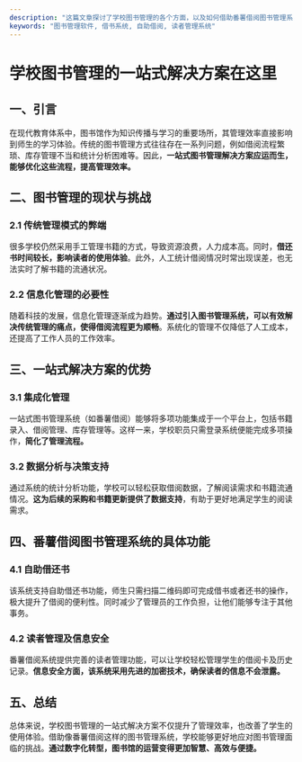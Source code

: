```yaml
---
description: "这篇文章探讨了学校图书管理的各个方面，以及如何借助番薯借阅图书管理系统实现高效管理。"
keywords: "图书管理软件, 借书系统, 自助借阅, 读者管理系统"
---
```

# 学校图书管理的一站式解决方案在这里

## 一、引言

在现代教育体系中，图书馆作为知识传播与学习的重要场所，其管理效率直接影响到师生的学习体验。传统的图书管理方式往往存在一系列问题，例如借阅流程繁琐、库存管理不当和统计分析困难等。因此，**一站式图书管理解决方案应运而生，能够优化这些流程，提高管理效率。**

## 二、图书管理的现状与挑战

### 2.1 传统管理模式的弊端

很多学校仍然采用手工管理书籍的方式，导致资源浪费，人力成本高。同时，**借还书时间较长，影响读者的使用体验**。此外，人工统计借阅情况时常出现误差，也无法实时了解书籍的流通状况。

### 2.2 信息化管理的必要性

随着科技的发展，信息化管理逐渐成为趋势。**通过引入图书管理系统，可以有效解决传统管理的痛点，使得借阅流程更为顺畅**。系统化的管理不仅降低了人工成本，还提高了工作人员的工作效率。

## 三、一站式解决方案的优势

### 3.1 集成化管理

一站式图书管理系统（如番薯借阅）能够将多项功能集成于一个平台上，包括书籍录入、借阅管理、库存管理等。这样一来，学校职员只需登录系统便能完成多项操作，**简化了管理流程。**

### 3.2 数据分析与决策支持

通过系统的统计分析功能，学校可以轻松获取借阅数据，了解阅读需求和书籍流通情况。**这为后续的采购和书籍更新提供了数据支持**，有助于更好地满足学生的阅读需求。

## 四、番薯借阅图书管理系统的具体功能

### 4.1 自助借还书

该系统支持自助借还书功能，师生只需扫描二维码即可完成借书或者还书的操作，极大提升了借阅的便利性。同时减少了管理员的工作负担，让他们能够专注于其他事务。

### 4.2 读者管理及信息安全

番薯借阅系统提供完善的读者管理功能，可以让学校轻松管理学生的借阅卡及历史记录。**信息安全方面，该系统采用先进的加密技术，确保读者的信息不会泄露。**

## 五、总结

总体来说，学校图书管理的一站式解决方案不仅提升了管理效率，也改善了学生的使用体验。借助像番薯借阅这样的图书管理系统，学校能够更好地应对图书管理面临的挑战。**通过数字化转型，图书馆的运营变得更加智慧、高效与便捷。**
